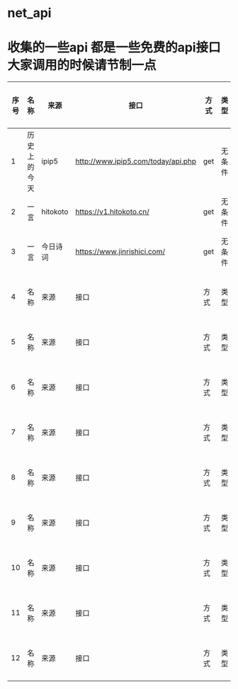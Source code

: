 # net_api

# 收集的一些api 都是一些免费的api接口大家调用的时候请节制一点



| 序号 | 名称 | 来源 | 接口 | 方式 | 类型 | 详细说明 |
| --- | --- | --- | --- | --- | --- | --- |
| 1 | 历史上的今天 | ipip5 | http://www.ipip5.com/today/api.php | get | 无条件 | --- |
| 2 | 一言 | hitokoto | https://v1.hitokoto.cn/ | get | 无条件 | [详情](无条件的/一言开发者中心.md) |
| 3 | 一言 | 今日诗词 | https://www.jinrishici.com/ | get | 无条件 | 详细说明 |
| 4 | 名称 | 来源 | 接口 | 方式 | 类型 | 详细说明 |
| 5 | 名称 | 来源 | 接口 | 方式 | 类型 | 详细说明 |
| 6 | 名称 | 来源 | 接口 | 方式 | 类型 | 详细说明 |
| 7 | 名称 | 来源 | 接口 | 方式 | 类型 | 详细说明 |
| 8 | 名称 | 来源 | 接口 | 方式 | 类型 | 详细说明 |
| 9 | 名称 | 来源 | 接口 | 方式 | 类型 | 详细说明 |
| 10 | 名称 | 来源 | 接口 | 方式 | 类型 | 详细说明 |
| 11 | 名称 | 来源 | 接口 | 方式 | 类型 | 详细说明 |
| 12 | 名称 | 来源 | 接口 | 方式 | 类型 | 详细说明 |
